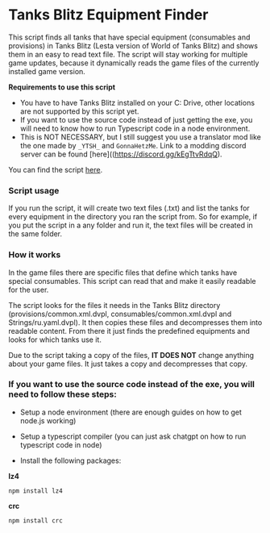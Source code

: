 # Tanks Blitz Equipment Finder

This script finds all tanks that have special equipment (consumables and provisions) in Tanks Blitz (Lesta version of World of Tanks Blitz) and shows them in an easy to read text file. 
The script will stay working for multiple game updates, because it dynamically reads the game files of the currently installed game version.


**Requirements to use this script**

- You have to have Tanks Blitz installed on your C: Drive, other locations are not supported by this script yet.
- If you want to use the source code instead of just getting the exe, you will need to know how to run Typescript code in a node environment.
- This is NOT NECESSARY, but I still suggest you use a translator mod like the one made by `_YTSH_` and  `GonnaHetzMe`. Link to a modding discord server can be found [here]((https://discord.gg/kEgTtvRdqQ).

You can find the script [here](https://github.com/fabilhaft22/Tanks-Blitz-Equipment-Finder/releases/tag/v1.0).


### **Script usage**

If you run the script, it will create two text files (.txt) and list the tanks for every equipment in the directory you ran the script from.
So for example, if you put the script in a any folder and run it, the text files will be created in the same folder.

### **How it works**

In the game files there are specific files that define which tanks have special consumables.
This script can read that and make it easily readable for the user.

The script looks for the files it needs in the Tanks Blitz directory (provisions/common.xml.dvpl, consumables/common.xml.dvpl and Strings/ru.yaml.dvpl).
It then copies these files and decompresses them into readable content. From there it just finds the predefined equipments and looks for which tanks use it.

Due to the script taking a copy of the files, **IT DOES NOT** change anything about your game files. It just takes a copy and decompresses that copy.



### **If you want to use the source code instead of the exe, you will need to follow these steps:**

- Setup a node environment (there are enough guides on how to get node.js working)
- Setup a typescript compiler (you can just ask chatgpt on how to run typescript code in node)

- Install the following packages:
  
**lz4**
```
npm install lz4
```

**crc**
```
npm install crc
```
